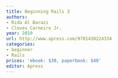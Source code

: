 ```yaml
---
title: Beginning Rails 3
authors:
- Rida Al Barazi
- Cloves Carneiro Jr.
year: 2010
url: http://www.apress.com/9781430224334
categories:
- beginner
- Rails
prices: 'ebook: $30, paperbook: $40'
editor: Apress
---
```

